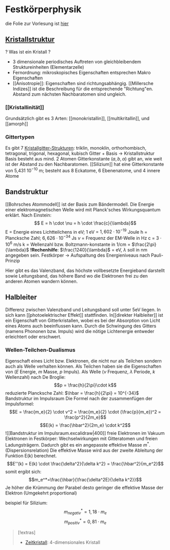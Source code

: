 # Festkörperphysik
die Folie zur Vorlesung ist [hier](file:///D:/Docs/UNI_Master/PV1_PhysikderSolarzellen/WPV1-SS21-Folien-2-Festkörperphysik.pdf)
## [Kristallstruktur](https://de.wikipedia.org/wiki/Kristallstruktur)
? Was ist ein Kristall ?
- 3 dimensionale periodisches Auftreten von gleichbleibendem Struktureinheiten (Elementarzelle)
- Fernordnung: mikroskopisches Eigenschaften entsprechen Makro Eigenschaften
- [[Anisotropie]]: Eigenschaften sind richtungsabhängig. [[Millersche Indizes]] ist die Beschreibung für die entsprechende "Richtung"en. Abstand zum nächsten Nachbaratomen sind ungleich.

### [[Kristallinität]]
Grundsätzlich gibt es 3 Arten: [[monokristallin]], [[multikritallin]], und [[amorph]]

### Gittertypen
Es gibt 7 [Kristallgitter-Strukturen](https://www.chemie-schule.de/KnowHow/Kristallgitter): triklin, monoklin, orthorhombisch, tetragonal, trigonal, hexagonal, kubisch
Gitter + Basis -> Kristallstruktur
Basis besteht aus mind. 2 Atomen
Gitterkonstante ($a, b, \alpha$) gibt an, wie weit ist der Abstand zu den Nachbaratomen.
[[Silizium]] hat eine Gitterkonstante von 5,431 $10^{-10}$ m; besteht aus 8 Eckatome, 6 Ebenenatome, und 4 innere Atome

## Bandstruktur
[[Bohrsches Atommodell]] ist der Basis zum Bändermodell.
Die Energie einer elektromagnetischen Welle wird mit Planck'sches Wirkungsquantum erklärt.
Nach Einstein: $$ E = h \cdot \nu = h \cdot \frac{c}{\lambda}$$
	E = Energie eines Lichtteilchens in eV; 1 eV = $1,602\cdot 10^{-19}$ Joule
	h = Plancksche Zahl; $6,626 \cdot 10^{-34}$ Js
	$\nu$ = Frequenz der EM-Welle in Hz
	c = $3 \cdot 10^6$ m/s
	k = Wellenzahl bzw. Boltzmann-konstante in 1/cm = $\frac{2\pi}{\lambda}$
**!Rechenhilfe**: $\frac{1240}{\lambda}$ = eV, $\lambda$ soll in nm angegeben sein.
Festkörper -> Aufspaltung des Energieniveaus nach Pauli-Prinzip

Hier gibt es das Valenzband, das höchste vollbesetzte Energieband darstellt sowie Leitungsband, das höhere Band wo die Elektronen frei zu den anderen Atomen wandern können. 

## Halbleiter
Differenz zwischen Valenzband und Leitungsband soll unter 5eV liegen. 
In sich kann [[photoelektrischer Effekt]] stattfinden.
In[[direkter Halbleiter]] ist ein Eigenschaft von Gitterkristallen, wobei es bei der Absorption von Licht eines Atoms auch beeinflussen kann. Durch die Schwingung des Gitters (namens Phononen bzw. Impuls) wird die nötige Lichtenergie entweder erleichtert oder erschwert.

### Wellen-Teilchen-Dualismus
Eigenschaft eines Licht bzw. Elektronen, die nicht nur als Teilchen sondern auch als Welle verhalten können. Als Teilchen haben sie die Eigenschaften von ($E$ Energie, $m$ Masse, $p$ Impuls). Als Welle ($\nu$ Frequenz, $\lambda$ Periode, $k$ Wellenzahl)
nach De Broglie: $$p = \frac{h}{2\pi}\cdot k$$
reduzierte Plancksche Zahl: $\hbar = \frac{h}{2\pi} = 10^{-34}$
Bandstruktur im Impulsraum
Die Formel nach der zusammenfügen der Impulsformel: $$E = \frac{m_e}{2} \cdot v^2 = \frac{m_e}{2} \cdot (\frac{p}{m_e})^2 = \frac{p^2}{2m_e}$$
$$E(k) = \frac{\hbar^2}{2m_e} \cdot k^2$$
![[Bandstruktur im Impulsraum.excalidraw|400]]
freie Elektronen im Vakuum
Elektronen in Festkörper: Wechselwirkungen mit Gitteratomen und freien Ladungsträgern. Dadurch gibt es ein angepasste effektive Masse $m^*$. (Dispersionsrelation)
Die effektive Masse wird aus der zweite Ableitung der Funktion E(k) berechnet.
$$E''(k) = E(k) \cdot \frac{\delta^2}{\delta k^2} = \frac{\hbar^2}{m_e^2}$$
somit ergibt sich:
$$m_e^*=\frac{\hbar}{\frac{\delta^2E}{\delta k^2}}$$
Je höher die Krümmung der Parabel desto geringer die effektive Masse der Elektron (Umgekehrt proportional)

beispiel für Silizium:
$$m_{negativ}^* = 1,18 \cdot m_e$$
$$m_{positiv}^* = 0,81 \cdot m_e$$


>[!extras]
>- [Zeitkristall](https://de.wikipedia.org/wiki/Zeitkristall#:~:text=Ein%20Zeitkristall%20ist%20ein%20Quantensystem,periodischen%20Zustand%20eines%20konventionellen%20Kristalls): 4-dimensionales Kristall